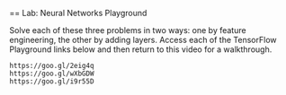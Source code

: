 == Lab: Neural Networks Playground

Solve each of these three problems in two ways: one by feature engineering, the other by adding layers. Access each of the TensorFlow Playground links below and then return to this video for a walkthrough.

    https://goo.gl/2eig4q
    https://goo.gl/wXbGDW
    https://goo.gl/i9r55D
